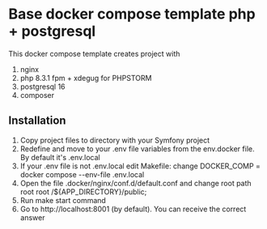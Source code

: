 # Base docker compose template php + postgresql

This docker compose template creates project with
1. nginx
2. php 8.3.1 fpm + xdegug for PHPSTORM
3. postgresql 16
4. composer

## Installation

1. Copy project files to directory with your Symfony project
2. Redefine and move to your .env file variables from the env.docker file. By default it's .env.local
3. If your .env file is not .env.local edit Makefile: change DOCKER_COMP = docker compose --env-file .env.local
4. Open the file .docker/nginx/conf.d/default.conf and change root path root root /${APP_DIRECTORY}/public;
5. Run make start command
6. Go to http://localhost:8001 (by default). You can receive the correct answer
